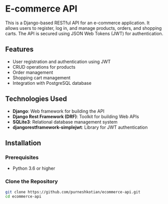 # E-commerce API

This is a Django-based RESTful API for an e-commerce application. It allows users to register, log in, and manage products, orders, and shopping carts. The API is secured using JSON Web Tokens (JWT) for authentication.

## Features

- User registration and authentication using JWT
- CRUD operations for products
- Order management
- Shopping cart management
- Integration with PostgreSQL database

## Technologies Used

- **Django**: Web framework for building the API
- **Django Rest Framework (DRF)**: Toolkit for building Web APIs
- **SQLite3**: Relational database management system
- **djangorestframework-simplejwt**: Library for JWT authentication

## Installation

### Prerequisites

- Python 3.6 or higher

### Clone the Repository

```bash
git clone https://github.com/purneshkotian/ecommerce-api.git
cd ecommerce-api
```
